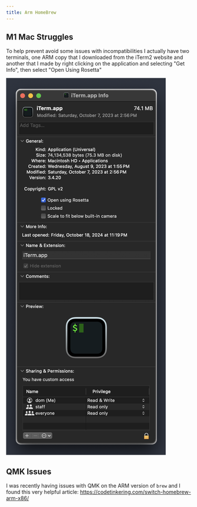 ```yaml
---
title: Arm HomeBrew
---
```


## M1 Mac Struggles

To help prevent avoid some issues with incompatibilities I actually have two terminals, one ARM copy that I downloaded from the iTerm2 website and another that I made by right clicking on the application and selecting "Get Info", then select "Open Using Rosetta"

![iTermRosetta.png](../Images/iTermRosetta.png)

## QMK Issues

I was recently having issues with QMK on the ARM version of `brew` and I found this very helpful article: https://codetinkering.com/switch-homebrew-arm-x86/
